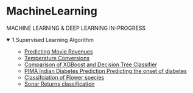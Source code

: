 # MachineLearning
MACHINE LEARNING &amp; DEEP LEARNING IN-PROGRESS

 <details open>
          <summary>1.Supervised Learning Algorithm</summary>
<ul>

-  [Predicting Movie Revenues](https://github.com/ManoBharathi93/Movierevenue)
-  [Temperature Conversions](https://github.com/ManoBharathi93/Temperature-Conversion)
- [Comparison of XGBoost and Decision Tree Classifier](https://github.com/ManoBharathi93/DecisionTreevsXGBoost)
- [PIMA Indian Diabetes Prediction Predicting the onset of diabetes](https://github.com/ManoBharathi93/DiabetesPrediction)
- [Classifciation of Flower species ](https://github.com/ManoBharathi93/Iris-Flower-Species.)
- [Sonar Returns classification](https://github.com/ManoBharathi93/SonarReturns)
     
</ul>
   
           
</details>
 

